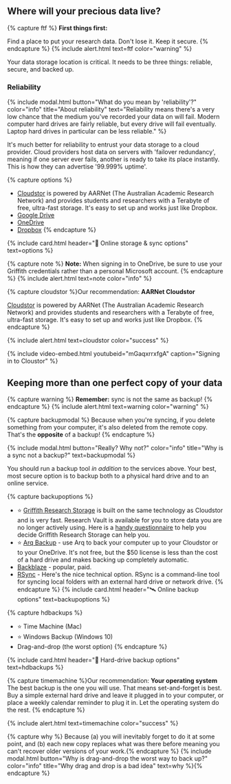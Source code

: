 ## Where will your precious data live?

{% capture ftf %}
**First things first:** 
    
Find a place to put your research data. Don't lose it. Keep it secure.
{% endcapture %}
{% include alert.html text=ftf color="warning" %}

Your data storage location is critical. It needs to be three things: reliable, secure, and backed up. 

### Reliability

{% include modal.html button="What do you mean by 'reliability'?" color="info" title="About reliability" text="Reliability means there's a very low chance that the medium you've recorded your data on will fail. Modern computer hard drives are fairly reliable, but every drive will fail eventually. Laptop hard drives in particular can be less reliable." %}

It's much better for reliability to entrust your data storage to a cloud provider. Cloud providers host data on servers with 'failover redundancy', meaning if one server ever fails, another is ready to take its place instantly. This is how they can advertise '99.999% uptime'. 

{% capture options %}
- [Cloudstor](https://cloudstor.aarnet.edu.au) is powered by AARNet (The Australian Academic Research Network) and provides students and researchers with a Terabyte of free, ultra-fast storage. It's easy to set up and works just like Dropbox.
- [Google Drive](https://www.google.com/drive/)
- [OneDrive](https://griffitheduau-my.sharepoint.com/)
- [Dropbox](https://www.dropbox.com/)
{% endcapture %}

{% include card.html header="🔄 Online storage & sync options" text=options %}

{% capture note %}
**Note:** When signing in to OneDrive, be sure to use your Griffith credentials rather than a personal Microsoft account.
{% endcapture %}
{% include alert.html text=note color="info" %}


{% capture cloudstor %}Our recommendation: **AARNet Cloudstor**

[Cloudstor](https://cloudstor.aarnet.edu.au) is powered by AARNet (The Australian Academic Research Network) and provides students and researchers with a Terabyte of free, ultra-fast storage. It's easy to set up and works just like Dropbox.
{% endcapture %}

{% include alert.html text=cloudstor color="success" %}

{% include video-embed.html youtubeid="mGaqxrrxfgA" caption="Signing in to Cloustor" %}

## Keeping more than one perfect copy of your data

{% capture warning %}
**Remember:** sync is not the same as backup!
{% endcapture %}
{% include alert.html text=warning color="warning" %}

{% capture backupmodal %}
Because when you're syncing, if you delete something from your computer, it's also deleted from the remote copy. That's the **opposite** of a backup!
{% endcapture %}

{% include modal.html button="Really? Why not?" color="info" title="Why is a sync not a backup?" text=backupmodal %}

You should run a backup tool *in addition* to the services above. Your best, most secure option is to backup both to a physical hard drive and to an online service.

{% capture backupoptions %}
 - ⭐️ [Griffith Research Storage](https://research-storage.griffith.edu.au) is built on the same technology as Cloudstor and is very fast. Research Vault is available for you to store data you are no longer actively using.
 Here is a [handy questionnaire](https://research-storage.griffith.edu.au/compare) to help you decide Griffith Research Storage can help you.
 - ⭐️ [Arq Backup](www.arqbackup/com) - use Arq to back your computer up to your Cloudstor or to your OneDrive. It's not free, but the $50 license is less than the cost of a hard drive and makes backing up completely automatic.
 - [Backblaze](https://www.backblaze.com) - popular, paid.
 - [RSync](https://rsync.samba.org) - Here's the nice technical option. RSync is a command-line tool for syncing local folders with an external hard drive or network drive.
{% endcapture %}
{% include card.html header="🛰 Online backup options" text=backupoptions %}

{% capture hdbackups %}
 - ⭐️ Time Machine (Mac)
 - ⭐️ Windows Backup (Windows 10)
 - Drag-and-drop (the worst option)
 {% endcapture %}

{% include card.html header="💽 Hard-drive backup options" text=hdbackups %}

{% capture timemachine %}Our recommendation: **Your operating system**
The best backup is the one you will use. That means set-and-forget is best. Buy a simple external hard drive and leave it plugged in to your computer, or place a weekly calendar reminder to plug it in. Let the operating system do the rest. 
{% endcapture %}

{% include alert.html text=timemachine color="success" %}


{% capture why %}
Because (a) you will inevitably forget to do it at some point, and (b) each new copy replaces what was there before meaning you can't recover older versions of your work.{% endcapture %} 
{% include modal.html button="Why is drag-and-drop the worst way to back up?" color="info" title="Why drag and drop is a bad idea" text=why %}{% endcapture %}
